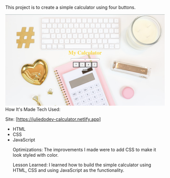 This project is to create a simple calculator using four buttons. 

<img src="calculator.png">
How It's Made Tech Used:

Site: [https://juliedodev-calculator.netlify.app]

<ul>
<li>HTML</li>
<li>CSS</li>
<li>JavaScript</li>

Optimizations: The improvements I made were to add CSS to make it look styled with color.

Lesson Learned: I learned how to build the simple calculator using HTML, CSS and using JavaScript as the functionality. 
